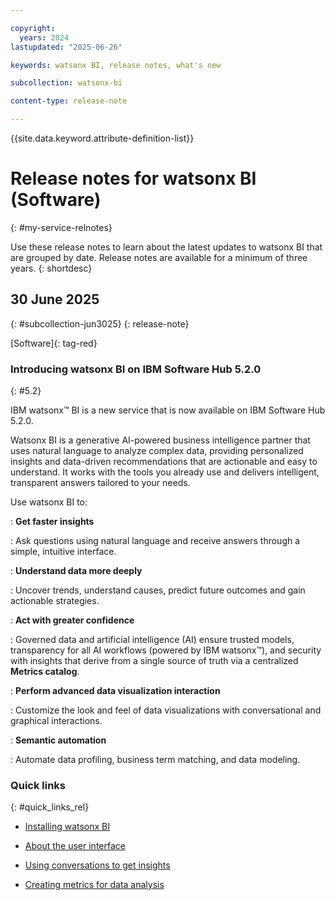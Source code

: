 ```yaml
---

copyright:
  years: 2024
lastupdated: "2025-06-26"

keywords: watsonx BI, release notes, what's new

subcollection: watsonx-bi

content-type: release-note

---
```




{{site.data.keyword.attribute-definition-list}}

# Release notes for watsonx BI (Software)
{: #my-service-relnotes}

Use these release notes to learn about the latest updates to watsonx BI that are grouped by date. Release notes are available for a minimum of three years.
{: shortdesc}



## 30 June 2025
{: #subcollection-jun3025}
{: release-note}

[Software]{: tag-red} 

### Introducing watsonx BI on IBM Software Hub 5.2.0
{: #5.2}

IBM watsonx™ BI is a new service that is now available on IBM Software Hub 5.2.0.

Watsonx BI is a generative AI-powered business intelligence partner that uses natural language to analyze complex data, providing personalized insights and data-driven recommendations that are actionable and easy to understand. It works with the tools you already use and delivers intelligent, transparent answers tailored to your needs.

Use watsonx BI to:

:   **Get faster insights**

:    Ask questions using natural language and receive answers through a simple, intuitive interface.

:   **Understand data more deeply**

:   Uncover trends, understand causes, predict future outcomes and gain actionable strategies.

:   **Act with greater confidence**

:   Governed data and artificial intelligence (AI) ensure trusted models, transparency for all AI workflows (powered by IBM watsonx™), and security 
with insights that derive from a single source of truth via a centralized **Metrics catalog**. 

:   **Perform advanced data visualization interaction**

:   Customize the look and feel of data visualizations with conversational and graphical interactions.

:   **Semantic automation**

:   Automate data profiling, business term matching, and data modeling.

### Quick links
{: #quick_links_rel}

- [Installing watsonx BI](https://www.ibm.com/docs/SSNFH6_5.2.x/svc-bi/wxbi-install.html)

- [About the user interface](/docs/watsonx-bi?topic=watsonx-bi-user_interface)

- [Using conversations to get insights](/docs/watsonx-bi?topic=watsonx-bi-conv_overview)

- [Creating metrics for data analysis](/docs/watsonx-bi?topic=watsonx-bi-overview_metrics)
